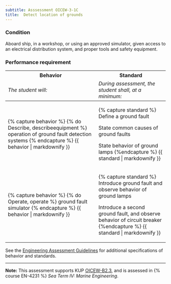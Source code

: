 ```yaml
---
subtitle: Asssessment OICEW-3-1C
title:  Detect location of grounds
---
```




### Condition

Aboard ship, in a workshop, or using an approved simulator, given access to an electrical distribution system, and proper tools and safety equipment.

### Performance requirement 

<table width='100%' class='Guidelines'>
 <thead>
 <tr>
     <th class='thirty'>Behavior</th>
     <th class='seventy'>Standard</th>
 </tr>
 <tr>
     <td><em>The student will:</em></td>
     <td><em>During assessment, the student shall, at a minimum:</em></td>
 </tr>
 </thead>
 <tbody>
 

<tr><td>

{% capture behavior %}
{% do Describe, describeequipment %} operation of ground fault detection systems
{% endcapture %}
{{ behavior | markdownify }}

</td><td>

{% capture standard %}
Define a ground fault

State common causes of ground faults

State behavior of ground lamps
{%endcapture %}
{{ standard | markdownify }}

</td></tr>



<tr><td>

{% capture behavior %}
{% do Operate, operate %} ground fault simulator
{% endcapture %}
{{ behavior | markdownify }}

</td><td>

{% capture standard %}
Introduce ground fault and observe behavior of ground lamps

Introduce a second ground fault, and observe behavior of circuit breaker
{%endcapture %}
{{ standard | markdownify }}

</td></tr>



 </tbody>
 </table>



See the [Engineering Assessment Guidelines](guidelines) for additional specifications of behavior and standards.


*****

**Note:** This assessment supports KUP [OICEW-B2.3]({{site.baseurl}}/tables/31.html#OICEW-B2.3), and is assessed in  {% course  EN-4231 %}  *Sea Term IV: Marine Engineering*. 

